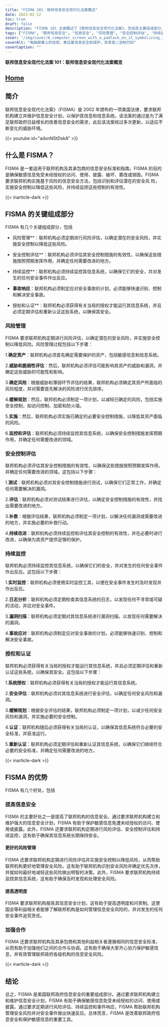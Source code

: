 ```yaml
---
title: "FISMA 101：联邦信息安全现代化法案概述"
date: 2023-02-12
toc: true
draft: false
description: "FISMA 101 全面概述了《联邦信息安全现代化法案》，包括其主要组成部分、益处和对联邦机构的要求。"
tags: ["FISMA", "联邦信息安全", "信息安全", "风险管理", "安全控制评估", "持续监测", "事件响应", "授权和认证", "加强信息安全", "更好的风险管理", "提高透明度", "加强合作", "美国法律", "联邦机构", "信息安全计划", "安全控制", "风险评估", "持续监测", "安全事件", "透明度和问责制", "联邦信息安全现代化法案》概述", "联邦机构实施 FISMA 的益处", "联邦信息安全风险管理", "FISMA 中的持续监控", "联邦机构的事件响应", "授权和认证程序", "改善联邦政府的信息安全", "联邦信息安全合作", "FISMA 合规的透明度", "联邦机构信息安全标准"]
cover: "/img/cover/A_computer_screen_with_a_padlock_on_it_symbolizing_information.png"
coverAlt: "电脑屏幕上的挂锁，象征着信息安全和保护，背景是二进制代码"
coverCaption: ""
---
```


**联邦信息安全现代化法案 101：联邦信息安全现代化法案概览**

## [Home](/cyber-security-career-playbook-start/)

## 简介

联邦信息安全现代化法案》（FISMA）是 2002 年颁布的一项美国法律，要求联邦机构建立并维护信息安全计划，以保护其信息和信息系统。该法案的通过是为了满足联邦政府日益增长的改善信息安全的需求，此后该法案经过多次更新，以适应不断变化的威胁环境。

{{< youtube id="adxnNStDskA" >}}

## 什么是 FISMA？

FISMA 是一套适用于联邦机构及其承包商的信息安全标准和指南。FISMA 的目的是确保敏感信息免受未经授权的访问、使用、披露、破坏、篡改或销毁。FISMA 要求联邦机构实施基于风险的信息安全方法，包括识别和评估潜在的安全风 险，实施安全控制以降低这些风险，并持续监控这些控制的有效性。

{{< inarticle-dark >}}
## FISMA 的关键组成部分

FISMA 有几个关键组成部分，包括

- 风险管理**：联邦机构必须定期进行风险评估，以确定潜在的安全风险，并实施安全控制以降低这些风险。

- 安全控制评估**：联邦机构必须评估其安全控制措施的有效性，以确保这些措施按照预期发挥作用，并确定任何需要改进的地方。

- 持续监控**：联邦机构必须持续监控其信息系统，以确保它们的安全，并对发生的任何安全事件作出反应。

- **事故响应**：联邦机构必须制定应对安全事故的计划，必须能够快速识别、控制和解决安全事故。

- 授权和认证**：联邦机构必须获得有关当局的授权才能运行其信息系统，并且必须定期评估和重新认证这些系统，以确保其安全。

### 风险管理

FISMA 要求联邦机构定期进行风险评估，以确定潜在的安全风险，并实施安全控制以降低风险。风险管理过程包括以下步骤：

1.**确定资产**：联邦机构必须首先确定需要保护的资产，包括敏感信息和信息系统。

2.**威胁和脆弱性评估**：然后，联邦机构必须评估可能影响其资产的威胁和漏洞，并确定这些威胁的可能性和影响。

3.**确定风险**：根据威胁和薄弱环节评估的结果，联邦机构必须确定其资产所面临的风险程度，并对需要首先解决的风险进行优先排序。

4.**缓解规划**：然后，联邦机构必须制定一项计划，以减轻已确定的风险，包括实施安全控制，如访问控制、加密和防火墙。

5.**实施**：然后，联邦机构必须实施已确定的必要安全控制措施，以降低其资产面临的风险。

6.**监控和评估**：联邦机构必须持续监控其信息系统，以确保安全控制措施发挥预期作用，并确定任何需要改进的领域。

### 安全控制评估

联邦机构必须评估其安全控制措施的有效性，以确保这些措施按照预期发挥作用，并确定任何需要改进的领域。这包括以下步骤：

1.**测试**：联邦机构必须对其安全控制措施进行测试，以确保它们正常工作，并确定任何需要解决的漏洞。

2.**评估**：联邦机构必须对测试结果进行评估，以确定安全控制措施的有效性，并找出需要改进的地方。

3.**补救**：根据评估结果，联邦机构必须制定一项计划，以解决任何漏洞或需要改进的地方，并实施必要的补救行动。

4.**持续改进**：联邦机构必须持续监控和评估其安全控制的有效性，并在必要时进行改进，以确保为其资产提供足够的保护。

### 持续监控

联邦机构必须持续监控其信息系统，以确保它们的安全，并对发生的任何安全事件作出反应。这包括以下步骤：

1.**实时监控**：联邦机构必须使用实时监控工具，以便在安全事件发生时及时发现并作出反应。

2.**日志分析**：联邦机构必须定期检查其信息系统的日志，以发现任何不寻常或可疑的活动，并应对安全事件。

3.**漏洞扫描**：联邦机构必须定期对其信息系统进行漏洞扫描，以发现任何需要解决的漏洞。

4.**事故应对**：联邦机构必须制定应对安全事故的计划，必须能够快速识别、控制和解决安全事故。

### 授权和认证

联邦机构必须获得有关当局的授权才能运行其信息系统，并且必须定期评估和重新认证这些系统，以确保其安全。这包括以下步骤：

1.**系统授权**：联邦机构必须获得有关当局的授权才能运行其信息系统。

2.**安全评估**：联邦机构必须对其信息系统进行安全评估，以确定任何安全风险和漏洞。

3.**缓解规划**：根据安全评估的结果，联邦机构必须制定一项计划，以减少任何安全风险和漏洞，并实施必要的安全控制。

4.**认证**：联邦机构随后必须获得有关当局的认证，以确保其信息系统符合必要的安全标准，并获准运行。

5.**重新认证**：联邦机构必须定期评估和重新认证其信息系统，以确保它们继续符合必要的安全标准，并确定任何需要改进的地方。

{{< inarticle-dark >}}

## FISMA 的优势

FISMA 有几个好处，包括

### 提高信息安全

FISMA 的主要好处之一是提高了联邦机构的信息安全。通过要求联邦机构建立和维护强大的信息安全计划，FISMA 有助于保护敏感信息免遭未经授权的访问、使用或披露。此外，FISMA 还要求联邦机构定期进行风险评估、安全控制评估和持续监控，这有助于确保其信息系统长期保持安全。

#### 更好的风险管理

FISMA 还要求联邦机构定期进行风险评估并实施安全控制以降低风险，从而帮助联邦机构更好地管理安全风险。这有助于联邦机构识别安全风险并确定优先次序，并就如何最好地减轻这些风险做出明智的决策。此外，FISMA 要求联邦机构持续监控其信息系统，这有助于确保及时发现和处理安全风险。

#### 提高透明度

FISMA 要求联邦机构报告其信息安全计划，这有助于提高透明度和问责制。这使国会等利益相关者能够了解联邦机构是如何管理信息安全风险的，并对发生的任何安全事件追究责任。

### 加强合作

FISMA 还要求联邦机构及其承包商和其他利益相关者遵循相同的信息安全标准，从而有助于加强他们之间的合作与协调。这有助于确保大家齐心协力保护敏感信息，并有效管理联邦政府各级机构的信息安全风险。

{{< inarticle-dark >}}

## 结论

总之，FISMA 是美国联邦政府信息安全的重要组成部分。通过要求联邦机构建立和维护信息安全计划，FISMA 有助于确保敏感信息免受未经授权的访问、使用或披露。通过要求定期进行风险评估、持续监控和事件响应，FISMA 帮助联邦机构管理安全风险并对安全事件做出快速反应。总体而言，FISMA 是改善联邦政府信息安全和保护敏感信息的重要工具。
